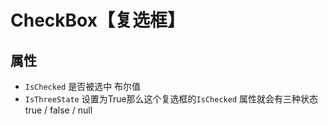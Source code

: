 # CheckBox【复选框】

## 属性

- `IsChecked` 是否被选中 布尔值
- `IsThreeState` 设置为True那么这个复选框的`IsChecked` 属性就会有三种状态true / false / null

